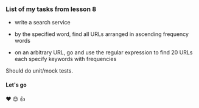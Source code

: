 ### List of my tasks from lesson 8

- write a search service

- by the specified word, find all URLs arranged in ascending frequency words

- on an arbitrary URL, go and use the regular expression to find 20 URLs each specify keywords with frequencies

Should do unit/mock tests.


#### Let's go


:heart:
:heart_eyes:
:thumbsup: